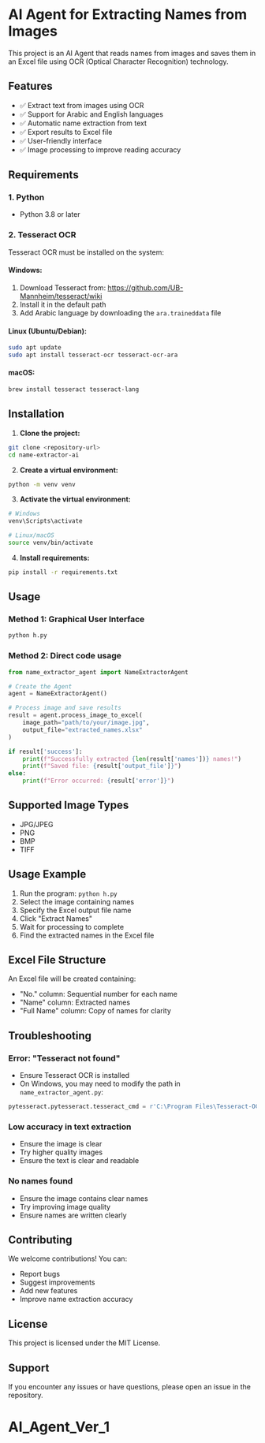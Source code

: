 # AI Agent for Extracting Names from Images

This project is an AI Agent that reads names from images and saves them in an Excel file using OCR (Optical Character Recognition) technology.

## Features

- ✅ Extract text from images using OCR
- ✅ Support for Arabic and English languages
- ✅ Automatic name extraction from text
- ✅ Export results to Excel file
- ✅ User-friendly interface
- ✅ Image processing to improve reading accuracy

## Requirements

### 1. Python

- Python 3.8 or later

### 2. Tesseract OCR

Tesseract OCR must be installed on the system:

#### Windows:

1. Download Tesseract from: https://github.com/UB-Mannheim/tesseract/wiki
2. Install it in the default path
3. Add Arabic language by downloading the `ara.traineddata` file

#### Linux (Ubuntu/Debian):

```bash
sudo apt update
sudo apt install tesseract-ocr tesseract-ocr-ara
```

#### macOS:

```bash
brew install tesseract tesseract-lang
```

## Installation

1. **Clone the project:**

```bash
git clone <repository-url>
cd name-extractor-ai
```

2. **Create a virtual environment:**

```bash
python -m venv venv
```

3. **Activate the virtual environment:**

```bash
# Windows
venv\Scripts\activate

# Linux/macOS
source venv/bin/activate
```

4. **Install requirements:**

```bash
pip install -r requirements.txt
```

## Usage

### Method 1: Graphical User Interface

```bash
python h.py
```

### Method 2: Direct code usage

```python
from name_extractor_agent import NameExtractorAgent

# Create the Agent
agent = NameExtractorAgent()

# Process image and save results
result = agent.process_image_to_excel(
    image_path="path/to/your/image.jpg",
    output_file="extracted_names.xlsx"
)

if result['success']:
    print(f"Successfully extracted {len(result['names'])} names!")
    print(f"Saved file: {result['output_file']}")
else:
    print(f"Error occurred: {result['error']}")
```

## Supported Image Types

- JPG/JPEG
- PNG
- BMP
- TIFF

## Usage Example

1. Run the program: `python h.py`
2. Select the image containing names
3. Specify the Excel output file name
4. Click "Extract Names"
5. Wait for processing to complete
6. Find the extracted names in the Excel file

## Excel File Structure

An Excel file will be created containing:

- "No." column: Sequential number for each name
- "Name" column: Extracted names
- "Full Name" column: Copy of names for clarity

## Troubleshooting

### Error: "Tesseract not found"

- Ensure Tesseract OCR is installed
- On Windows, you may need to modify the path in `name_extractor_agent.py`:

```python
pytesseract.pytesseract.tesseract_cmd = r'C:\Program Files\Tesseract-OCR\tesseract.exe'
```

### Low accuracy in text extraction

- Ensure the image is clear
- Try higher quality images
- Ensure the text is clear and readable

### No names found

- Ensure the image contains clear names
- Try improving image quality
- Ensure names are written clearly

## Contributing

We welcome contributions! You can:

- Report bugs
- Suggest improvements
- Add new features
- Improve name extraction accuracy

## License

This project is licensed under the MIT License.

## Support

If you encounter any issues or have questions, please open an issue in the repository.
# AI_Agent_Ver_1
